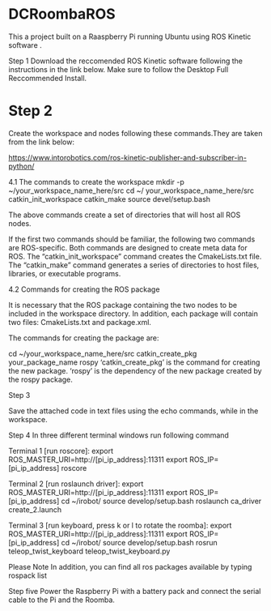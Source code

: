 # DCRoombaROS

This a project built on a Raaspberry Pi running Ubuntu using ROS Kinetic software .

Step 1
Download the reccomended ROS Kinetic software following the instructions in the link below. Make sure to follow the Desktop Full Reccommended Install.

# Step 2

Create the workspace and nodes following these commands.They are taken from the link below:

https://www.intorobotics.com/ros-kinetic-publisher-and-subscriber-in-python/

4.1 The commands to create the workspace
mkdir -p ~/your_workspace_name_here/src 
cd ~/ your_workspace_name_here/src
catkin_init_workspace
catkin_make
source devel/setup.bash

The above commands create a set of directories that will host all ROS nodes.

If the first two commands should be familiar, the following two commands are ROS-specific. Both commands are designed to create meta data for ROS. The “catkin_init_workspace” command creates the CmakeLists.txt file. The “catkin_make” command generates a series of directories to host files, libraries, or executable programs.

4.2 Commands for creating the ROS package

It is necessary that the ROS package containing the two nodes to be included in the workspace directory. In addition, each package will contain two files: CmakeLists.txt and package.xml.

The commands for creating the package are:

cd ~/your_workspace_name_here/src
catkin_create_pkg your_package_name rospy
‘catkin_create_pkg’ is the command for creating the new package.
‘rospy’ is the dependency of the new package created by the rospy package.

Step 3

Save the attached code in text files using the echo commands, while in the workspace.

Step 4
In three different terminal windows run following command

Terminal 1 [run roscore]:
export ROS_MASTER_URI=http://[pi_ip_address]:11311
export ROS_IP=[pi_ip_address]
roscore

Terminal 2 [run roslaunch driver]:
export ROS_MASTER_URI=http://[pi_ip_address]:11311
export ROS_IP=[pi_ip_address]
cd ~/irobot/
source develop/setup.bash
roslaunch ca_driver  create_2.launch

Terminal 3 [run keyboard, press k or l to rotate the roomba]:
export ROS_MASTER_URI=http://[pi_ip_address]:11311
export ROS_IP=[pi_ip_address]
cd ~/irobot/
source develop/setup.bash
rosrun teleop_twist_keyboard teleop_twist_keyboard.py 


Please Note
In addition, you can find all ros packages available by typing
rospack list


Step five
Power the Raspberry Pi with a battery pack and connect the serial cable to the Pi and the Roomba.


